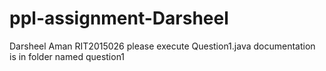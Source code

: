 # ppl-assignment-Darsheel
Darsheel Aman RIT2015026
please execute Question1.java
documentation is in folder named question1

